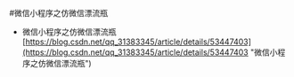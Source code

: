 #微信小程序之仿微信漂流瓶
- 微信小程序之仿微信漂流瓶<br>[https://blog.csdn.net/qq_31383345/article/details/53447403](https://blog.csdn.net/qq_31383345/article/details/53447403 "微信小程序之仿微信漂流瓶")